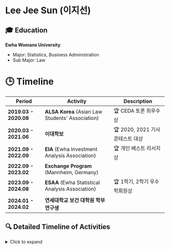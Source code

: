# Lee Jee Sun (이지선)

## 🎓 Education

**Ewha Womans University**  
- Major: Statistics, Business Administration  
- Sub Major: Law

# 🕒 Timeline

| Period                 | Activity                                                         | Description                              |
|------------------------|------------------------------------------------------------------|------------------------------------------|
| **2019.03 - 2020.08**  | **ALSA Korea** (Asian Law Students' Association)                                                  | 🏆 CEDA 토론 최우수상                     |
| **2020.03 - 2021.06**  | **이대학보**                                                     | 🏆 2020, 2021 기사 콘테스트 대상          |
| **2021.09 - 2022.09**  | **EIA** (Ewha Investment Analysis Association)                                                         | 🏆 개인 베스트 리서치상                   |
| **2022.09 - 2023.02**  | **Exchange Program** (Mannheim, Germany)                         |                                          |
| **2023.09 - 2024.08**  | **ESAA** (Ewha Statistical Analysis Association)                 | 🏆 1학기, 2학기 우수학회원상              |
| **2024.01 - 2024.02**  | **연세대학교 보건 대학원 학부연구생**                            |                                          |

## 🔍 Detailed Timeline of Activities

<details>
  <summary>Click to expand</summary>

### 1. **[ALSA KOREA](http://www.alsakorea.com/default/m1/s1.php?m=1&sm=10) (Asian Law Students' Association)**
- **Period:** Mar 2019 - Aug 2020
- **Achievement:**
  - 🏆 **CEDA 토론 일반토론자 최우수상** ("Law and Technology")

### 2. **[이대학보](https://inews.ewha.ac.kr)**
- **Period:** Mar 2020 - Jun 2021
- **Achievements:**
  - 🏆 **2020 이대학보 기사 콘테스트 대상**
  - 🏆 **2021 이대학보 기사 콘테스트 대상**

### 3. **[EIA (Ewha Investment Analysis Association)](http://ewhainvest.com)**
- **Period:** Sep 2021 - Sep 2022
- **Achievement:**
  - 🏆 **개인 베스트 리서치상**

### 4. **[Exchange Program](https://www.linkedin.com/school/university-of-mannheim/)**
- **Period:** Sep 2022 - Feb 2023
- **Location:** Mannheim, Germany
- **Role:** Exchange Student

### 5. **[ESAA (Ewha Statistical Analysis Association)](https://cafe.naver.com/esaa2019)**
- **Period:** Sep 2023 - Aug 2024
- **Repository:** [ESAA_9th](https://github.com/easy-sunny/ESAA_9th)
- **Achievements:**
  - 🏆 **1학기 우수학회원상**
  - 🏆 **2학기 우수학회원상**

### 6. **Yonsei University Graduate School of Public Health Research Assistant**
- **Period:** Jan 2024 - Feb 2024
- **Achievements:**
  - 📜 **[보건정보통계학회](https://www.koshis.or.kr) 에 논문 포스터 제출**

</details>



